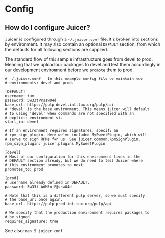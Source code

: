 # Config

## How do I configure Juicer?

Juicer is configured through a `~/.juicer.conf` file. It's broken into
sections by environment. It may also contain an optional `DEFAULT`
section, from which the defaults for all following sections are
supplied.

The standard flow of this sample infrastructure goes from devel to
prod. Meaning that we upload our packages to devel and test them
accordingly in our development environment before we `promote` them to
prod.

    # ~/.juicer.conf - In this example config file we maintain two
    # environments: devel and prod.

    [DEFAULT]
    username: tux
    password: 5w33tP@ssw04d
    base_url: https://pulp.devel.int.tux.org/pulp/api
    # 'devel' is the base environment. This means juicer will default
    # to using 'devel' when commands are not specified with an
    # explicit environment(s).
    start_in: devel

    # If an environment requires signatures, specify an
    # rpm_sign_plugin. Here we've included MySweetPlugin, which will
    # serve to sign RPMs for us. See juicer.common.RpmSignPlugin.
    rpm_sign_plugin: juicer.plugins.MySweetPlugin

    [devel]
    # Most of our configuration for this environment lives in the
    # DEFAULT section already, but we do need to tell Juicer where
    # this environment promotes to next.
    promotes_to: prod

    [prod]
    # username already defined in DEFAULT.
    password: 5w33t_AdM!n_P@ssw04d

    # Note that this is a different pulp server, so we must specify
    # the base_url once again.
    base_url: https://pulp.prod.int.tux.org/pulp/api

    # We specify that the production environment requires packages to
    # be signed.
    requires_signature: true


See also: `man 5 juicer.conf`
